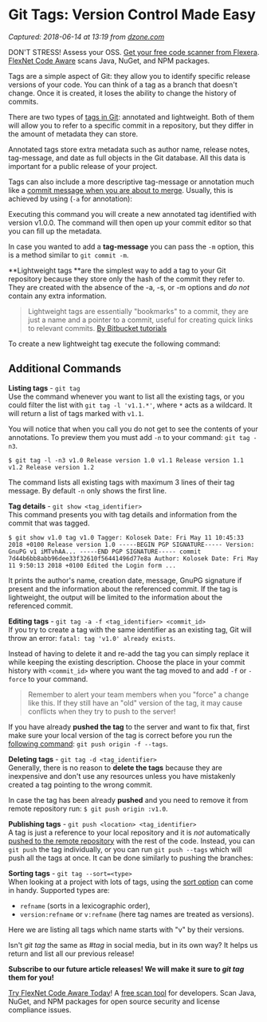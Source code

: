 # Git Tags: Version Control Made Easy

_Captured: 2018-06-14 at 13:19 from [dzone.com](https://dzone.com/articles/git-tags-version-control-made-easy?edition=384193&utm_source=Daily%20Digest&utm_medium=email&utm_campaign=Daily%20Digest%202018-06-13)_

DON'T STRESS! Assess your OSS. [Get your free code scanner from Flexera](https://dzone.com/go?i=294429&u=https%3A%2F%2Finfo.flexerasoftware.com%2FSCA-EVAL-FLexNet-Code-Aware-OSS-Scanner%3Futm_source%3Ddzone%26utm_medium%3Dfnca-security-banner%26utm_campaign%3Ddzone-fnca-security-banner-may2018%26id%3Ddzone-fnca-security-banner-May2018). [FlexNet Code Aware](https://dzone.com/go?i=294429&u=https%3A%2F%2Finfo.flexerasoftware.com%2FSCA-EVAL-FLexNet-Code-Aware-OSS-Scanner%3Futm_source%3Ddzone%26utm_medium%3Dfnca-security-banner%26utm_campaign%3Ddzone-fnca-security-banner-may2018%26id%3Ddzone-fnca-security-banner-May2018) scans Java, NuGet, and NPM packages.

Tags are a simple aspect of Git: they allow you to identify specific release versions of your code. You can think of a tag as a branch that doesn't change. Once it is created, it loses the ability to change the history of commits.

There are two types of [tags in Git](https://kolosek.com/git-commands-tutorial-part2/): annotated and lightweight. Both of them will allow you to refer to a specific commit in a repository, but they differ in the amount of metadata they can store.

Annotated tags store extra metadata such as author name, release notes, tag-message, and date as full objects in the Git database. All this data is important for a public release of your project.

Tags can also include a more descriptive tag-message or annotation much like a [commit message when you are about to merge](https://kolosek.com/git-merge/). Usually, this is achieved by using (`-a` for annotation):

Executing this command you will create a new annotated tag identified with version v1.0.0. The command will then open up your commit editor so that you can fill up the metadata.

In case you wanted to add a **tag-message** you can pass the `-m` option, this is a method similar to `git commit -m`.

**Lightweight tags **are the simplest way to add a tag to your Git repository because they store only the hash of the commit they refer to. They are created with the absence of the -a, -s, or -m options and _do not_ contain any extra information.

> Lightweight tags are essentially "bookmarks" to a commit, they are just a name and a pointer to a commit, useful for creating quick links to relevant commits. [By Bitbucket tutorials](https://www.atlassian.com/git/tutorials/inspecting-a-repository/git-tag)

To create a new lightweight tag execute the following command:

## Additional Commands

**Listing tags** \- `git tag`  
Use the command whenever you want to list all the existing tags, or you could filter the list with `git tag -l 'v1.1.*'`, where `*` acts as a wildcard. It will return a list of tags marked with `v1.1`.

You will notice that when you call you do not get to see the contents of your annotations. To preview them you must add `-n` to your command: `git tag -n3`.
    
    
    $ git tag -l -n3 v1.0 Release version 1.0 v1.1 Release version 1.1 v1.2 Release version 1.2

The command lists all existing tags with maximum 3 lines of their tag message. By default `-n` only shows the first line.

**Tag details** \- `git show <tag_identifier>`  
This command presents you with tag details and information from the commit that was tagged.
    
    
    $ git show v1.0 tag v1.0 Tagger: Kolosek Date: Fri May 11 10:45:33 2018 +0100 Release version 1.0 -----BEGIN PGP SIGNATURE----- Version: GnuPG v1 iMTvhAA... -----END PGP SIGNATURE----- commit 7d44b6bb8abb96dee33f32610f56441496d77e8a Author: Kolosek Date: Fri May 11 9:50:13 2018 +0100 Edited the Login form ...

It prints the author's name, creation date, message, GnuPG signature if present and the information about the referenced commit. If the tag is lightweight, the output will be limited to the information about the referenced commit.

**Editing tags** \- `git tag -a -f <tag_identifier> <commit_id>`  
If you try to create a tag with the same identifier as an existing tag, Git will throw an error: `fatal: tag 'v1.0' already exists`.

Instead of having to delete it and re-add the tag you can simply replace it while keeping the existing description. Choose the place in your commit history with `<commit_id>` where you want the tag moved to and add `-f` or `-force` to your command.

> Remember to alert your team members when you "force" a change like this. If they still have an "old" version of the tag, it may cause conflicts when they try to push to the server!

If you have already **pushed the tag** to the server and want to fix that, first make sure your local version of the tag is correct before you run the [following command](https://kolosek.com/git-commands-tutorial-part2/): `git push origin -f --tags`.

**Deleting tags** \- `git tag -d <tag_identifier>`  
Generally, there is no reason to **delete the tags** because they are inexpensive and don't use any resources unless you have mistakenly created a tag pointing to the wrong commit.

In case the tag has been already **pushed** and you need to remove it from remote repository run: `$ git push origin :v1.0`.

**Publishing tags** \- `git push <location> <tag_identifier>`  
A tag is just a reference to your local repository and it is _not_ automatically [pushed to the remote repository](https://kolosek.com/git-merge/) with the rest of the code. Instead, you can `git push` the tag individually, or you can run `git push --tags` which will push all the tags at once. It can be done similarly to pushing the branches:

**Sorting tags** \- `git tag --sort=<type>`  
When looking at a project with lots of tags, using the [sort option](https://stackoverflow.com/questions/14273531/how-to-sort-git-tags-by-version-string-order-of-form-rc-x-y-z-w#answer-22634649) can come in handy. Supported types are:

  * `refname` (sorts in a lexicographic order),
  * `version:refname` or `v:refname` (here tag names are treated as versions).

Here we are listing all tags which name starts with "v" by their versions.

Isn't _git tag_ the same as _#tag_ in social media, but in its own way? It helps us return and list all our previous release!

**Subscribe to our future article releases! We will make it sure to _git tag_ them for you!**

[Try FlexNet Code Aware Today](https://dzone.com/go?i=294430&u=https%3A%2F%2Finfo.flexerasoftware.com%2FSCA-EVAL-FLexNet-Code-Aware-OSS-Scanner%3Futm_source%3Ddzone%26utm_medium%3Dfnca-security-banner%26utm_campaign%3Ddzone-fnca-security-banner-may2018%26id%3Ddzone-fnca-security-banner-May2018)! A [free scan tool](https://dzone.com/go?i=294430&u=https%3A%2F%2Finfo.flexerasoftware.com%2FSCA-EVAL-FLexNet-Code-Aware-OSS-Scanner%3Futm_source%3Ddzone%26utm_medium%3Dfnca-security-banner%26utm_campaign%3Ddzone-fnca-security-banner-may2018%26id%3Ddzone-fnca-security-banner-May2018) for developers. Scan Java, NuGet, and NPM packages for open source security and license compliance issues.

